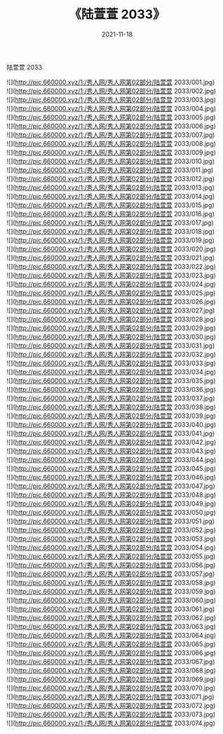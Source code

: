 ﻿---
layout: post
title:  《陆萱萱 2033》
date:   2021-11-18
img: http://pic.660000.xyz/1:/秀人网/秀人网第02部分/陆萱萱 2033/000.jpg
categories: [美女, 清纯, 唯美]
---

陆萱萱 2033

  ![](http://pic.660000.xyz/1:/秀人网/秀人网第02部分/陆萱萱 2033/001.jpg) <br> ![](http://pic.660000.xyz/1:/秀人网/秀人网第02部分/陆萱萱 2033/002.jpg) <br> ![](http://pic.660000.xyz/1:/秀人网/秀人网第02部分/陆萱萱 2033/003.jpg) <br> ![](http://pic.660000.xyz/1:/秀人网/秀人网第02部分/陆萱萱 2033/004.jpg) <br> ![](http://pic.660000.xyz/1:/秀人网/秀人网第02部分/陆萱萱 2033/005.jpg) <br> ![](http://pic.660000.xyz/1:/秀人网/秀人网第02部分/陆萱萱 2033/006.jpg) <br> ![](http://pic.660000.xyz/1:/秀人网/秀人网第02部分/陆萱萱 2033/007.jpg) <br> ![](http://pic.660000.xyz/1:/秀人网/秀人网第02部分/陆萱萱 2033/008.jpg) <br> ![](http://pic.660000.xyz/1:/秀人网/秀人网第02部分/陆萱萱 2033/009.jpg) <br> ![](http://pic.660000.xyz/1:/秀人网/秀人网第02部分/陆萱萱 2033/010.jpg) <br> ![](http://pic.660000.xyz/1:/秀人网/秀人网第02部分/陆萱萱 2033/011.jpg) <br> ![](http://pic.660000.xyz/1:/秀人网/秀人网第02部分/陆萱萱 2033/012.jpg) <br> ![](http://pic.660000.xyz/1:/秀人网/秀人网第02部分/陆萱萱 2033/013.jpg) <br> ![](http://pic.660000.xyz/1:/秀人网/秀人网第02部分/陆萱萱 2033/014.jpg) <br> ![](http://pic.660000.xyz/1:/秀人网/秀人网第02部分/陆萱萱 2033/015.jpg) <br> ![](http://pic.660000.xyz/1:/秀人网/秀人网第02部分/陆萱萱 2033/016.jpg) <br> ![](http://pic.660000.xyz/1:/秀人网/秀人网第02部分/陆萱萱 2033/017.jpg) <br> ![](http://pic.660000.xyz/1:/秀人网/秀人网第02部分/陆萱萱 2033/018.jpg) <br> ![](http://pic.660000.xyz/1:/秀人网/秀人网第02部分/陆萱萱 2033/019.jpg) <br> ![](http://pic.660000.xyz/1:/秀人网/秀人网第02部分/陆萱萱 2033/020.jpg) <br> ![](http://pic.660000.xyz/1:/秀人网/秀人网第02部分/陆萱萱 2033/021.jpg) <br> ![](http://pic.660000.xyz/1:/秀人网/秀人网第02部分/陆萱萱 2033/022.jpg) <br> ![](http://pic.660000.xyz/1:/秀人网/秀人网第02部分/陆萱萱 2033/023.jpg) <br> ![](http://pic.660000.xyz/1:/秀人网/秀人网第02部分/陆萱萱 2033/024.jpg) <br> ![](http://pic.660000.xyz/1:/秀人网/秀人网第02部分/陆萱萱 2033/025.jpg) <br> ![](http://pic.660000.xyz/1:/秀人网/秀人网第02部分/陆萱萱 2033/026.jpg) <br> ![](http://pic.660000.xyz/1:/秀人网/秀人网第02部分/陆萱萱 2033/027.jpg) <br> ![](http://pic.660000.xyz/1:/秀人网/秀人网第02部分/陆萱萱 2033/028.jpg) <br> ![](http://pic.660000.xyz/1:/秀人网/秀人网第02部分/陆萱萱 2033/029.jpg) <br> ![](http://pic.660000.xyz/1:/秀人网/秀人网第02部分/陆萱萱 2033/030.jpg) <br> ![](http://pic.660000.xyz/1:/秀人网/秀人网第02部分/陆萱萱 2033/031.jpg) <br> ![](http://pic.660000.xyz/1:/秀人网/秀人网第02部分/陆萱萱 2033/032.jpg) <br> ![](http://pic.660000.xyz/1:/秀人网/秀人网第02部分/陆萱萱 2033/033.jpg) <br> ![](http://pic.660000.xyz/1:/秀人网/秀人网第02部分/陆萱萱 2033/034.jpg) <br> ![](http://pic.660000.xyz/1:/秀人网/秀人网第02部分/陆萱萱 2033/035.jpg) <br> ![](http://pic.660000.xyz/1:/秀人网/秀人网第02部分/陆萱萱 2033/036.jpg) <br> ![](http://pic.660000.xyz/1:/秀人网/秀人网第02部分/陆萱萱 2033/037.jpg) <br> ![](http://pic.660000.xyz/1:/秀人网/秀人网第02部分/陆萱萱 2033/038.jpg) <br> ![](http://pic.660000.xyz/1:/秀人网/秀人网第02部分/陆萱萱 2033/039.jpg) <br> ![](http://pic.660000.xyz/1:/秀人网/秀人网第02部分/陆萱萱 2033/040.jpg) <br> ![](http://pic.660000.xyz/1:/秀人网/秀人网第02部分/陆萱萱 2033/041.jpg) <br> ![](http://pic.660000.xyz/1:/秀人网/秀人网第02部分/陆萱萱 2033/042.jpg) <br> ![](http://pic.660000.xyz/1:/秀人网/秀人网第02部分/陆萱萱 2033/043.jpg) <br> ![](http://pic.660000.xyz/1:/秀人网/秀人网第02部分/陆萱萱 2033/044.jpg) <br> ![](http://pic.660000.xyz/1:/秀人网/秀人网第02部分/陆萱萱 2033/045.jpg) <br> ![](http://pic.660000.xyz/1:/秀人网/秀人网第02部分/陆萱萱 2033/046.jpg) <br> ![](http://pic.660000.xyz/1:/秀人网/秀人网第02部分/陆萱萱 2033/047.jpg) <br> ![](http://pic.660000.xyz/1:/秀人网/秀人网第02部分/陆萱萱 2033/048.jpg) <br> ![](http://pic.660000.xyz/1:/秀人网/秀人网第02部分/陆萱萱 2033/049.jpg) <br> ![](http://pic.660000.xyz/1:/秀人网/秀人网第02部分/陆萱萱 2033/050.jpg) <br> ![](http://pic.660000.xyz/1:/秀人网/秀人网第02部分/陆萱萱 2033/051.jpg) <br> ![](http://pic.660000.xyz/1:/秀人网/秀人网第02部分/陆萱萱 2033/052.jpg) <br> ![](http://pic.660000.xyz/1:/秀人网/秀人网第02部分/陆萱萱 2033/053.jpg) <br> ![](http://pic.660000.xyz/1:/秀人网/秀人网第02部分/陆萱萱 2033/054.jpg) <br> ![](http://pic.660000.xyz/1:/秀人网/秀人网第02部分/陆萱萱 2033/055.jpg) <br> ![](http://pic.660000.xyz/1:/秀人网/秀人网第02部分/陆萱萱 2033/056.jpg) <br> ![](http://pic.660000.xyz/1:/秀人网/秀人网第02部分/陆萱萱 2033/057.jpg) <br> ![](http://pic.660000.xyz/1:/秀人网/秀人网第02部分/陆萱萱 2033/058.jpg) <br> ![](http://pic.660000.xyz/1:/秀人网/秀人网第02部分/陆萱萱 2033/059.jpg) <br> ![](http://pic.660000.xyz/1:/秀人网/秀人网第02部分/陆萱萱 2033/060.jpg) <br> ![](http://pic.660000.xyz/1:/秀人网/秀人网第02部分/陆萱萱 2033/061.jpg) <br> ![](http://pic.660000.xyz/1:/秀人网/秀人网第02部分/陆萱萱 2033/062.jpg) <br> ![](http://pic.660000.xyz/1:/秀人网/秀人网第02部分/陆萱萱 2033/063.jpg) <br> ![](http://pic.660000.xyz/1:/秀人网/秀人网第02部分/陆萱萱 2033/064.jpg) <br> ![](http://pic.660000.xyz/1:/秀人网/秀人网第02部分/陆萱萱 2033/065.jpg) <br> ![](http://pic.660000.xyz/1:/秀人网/秀人网第02部分/陆萱萱 2033/066.jpg) <br> ![](http://pic.660000.xyz/1:/秀人网/秀人网第02部分/陆萱萱 2033/067.jpg) <br> ![](http://pic.660000.xyz/1:/秀人网/秀人网第02部分/陆萱萱 2033/068.jpg) <br> ![](http://pic.660000.xyz/1:/秀人网/秀人网第02部分/陆萱萱 2033/069.jpg) <br> ![](http://pic.660000.xyz/1:/秀人网/秀人网第02部分/陆萱萱 2033/070.jpg) <br> ![](http://pic.660000.xyz/1:/秀人网/秀人网第02部分/陆萱萱 2033/071.jpg) <br> ![](http://pic.660000.xyz/1:/秀人网/秀人网第02部分/陆萱萱 2033/072.jpg) <br> ![](http://pic.660000.xyz/1:/秀人网/秀人网第02部分/陆萱萱 2033/073.jpg) <br> ![](http://pic.660000.xyz/1:/秀人网/秀人网第02部分/陆萱萱 2033/074.jpg) <br>
